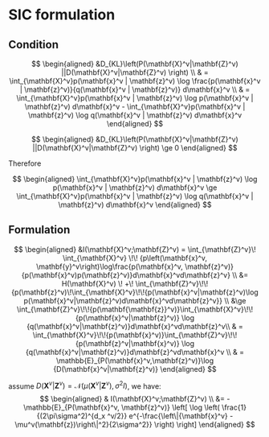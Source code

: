 # SIC formulation

## Condition
$$
\begin{aligned}
&D_{KL}\left(P(\mathbf{X}^v|\mathbf{Z}^v) ||D(\mathbf{X}^v|\mathbf{Z}^v)  \right) \\
& = \int_{\mathbf{X}^v}p(\mathbf{x}^v | \mathbf{z}^v) \log \frac{p(\mathbf{x}^v | \mathbf{z}^v)}{q(\mathbf{x}^v | \mathbf{z}^v)} d\mathbf{x}^v \\
& = \int_{\mathbf{X}^v}p(\mathbf{x}^v | \mathbf{z}^v) \log p(\mathbf{x}^v | \mathbf{z}^v) d\mathbf{x}^v - \int_{\mathbf{X}^v}p(\mathbf{x}^v | \mathbf{z}^v) \log q(\mathbf{x}^v | \mathbf{z}^v) d\mathbf{x}^v 
\end{aligned}
$$

$$
\begin{aligned}
&D_{KL}\left(P(\mathbf{X}^v|\mathbf{Z}^v) ||D(\mathbf{X}^v|\mathbf{Z}^v)  \right) \ge 0 
\end{aligned}
$$

Therefore

$$
\begin{aligned}
\int_{\mathbf{X}^v}p(\mathbf{x}^v | \mathbf{z}^v) \log p(\mathbf{x}^v | \mathbf{z}^v) d\mathbf{x}^v \ge \int_{\mathbf{X}^v}p(\mathbf{x}^v | \mathbf{z}^v) \log q(\mathbf{x}^v | \mathbf{z}^v) d\mathbf{x}^v 
\end{aligned}
$$

## Formulation
$$
	\begin{aligned}
		&I(\mathbf{X}^v;\mathbf{Z}^v) = \int_{\mathbf{Z}^v}\! \int_{\mathbf{X}^v} \!\! {p\left(\mathbf{x}^v, \mathbf{y}^v\right)\log\frac{p(\mathbf{x}^v, \mathbf{z}^v)}{p(\mathbf{x}^v)p(\mathbf{z}^v)}d\mathbf{x}^vd\mathbf{z}^v} \\
		&= H(\mathbf{X}^v) \! +\! \int_{\mathbf{Z}^v}\!\!{p(\mathbf{z}^v)\!\int_{\mathbf{X}^v}\!\!{p(\mathbf{x}^v|\mathbf{z}^v)\log p(\mathbf{x}^v|\mathbf{z}^v)d\mathbf{x}^vd\mathbf{z}^v}} \\
		&\ge \int_{\mathbf{Z}^v}\!\!{p(\mathbf{\mathbf{z}}^v)}\int_{\mathbf{X}^v}\!\!{p(\mathbf{x}^v|\mathbf{z}^v)} \log {q(\mathbf{x}^v|\mathbf{z}^v)}d\mathbf{x}^vd\mathbf{z}^v\\
		& = \int_{\mathbf{X}^v}\!\!{p(\mathbf{x}^v)}\int_{\mathbf{Z}^v}\!\!{p(\mathbf{z}^v|\mathbf{x}^v)} \log {q(\mathbf{x}^v|\mathbf{z}^v)}d\mathbf{z}^vd\mathbf{x}^v  \\
		& = \mathbb{E}_{P(\mathbf{x}^v,\mathbf{z}^v)}\log {D(\mathbf{x}^v|\mathbf{z}^v)}
	\end{aligned}
$$

assume $D(\mathbf{X}^v|\mathbf{Z}^v) = \mathcal{N}\left(\mu (\mathbf{X}^v|\mathbf{Z}^v), \sigma^2I\right)$, we have:
$$
\begin{aligned}
& I(\mathbf{X}^v;\mathbf{Z}^v) \\
&= -\mathbb{E}_{P(\mathbf{x}^v, \mathbf{z}^v)} \left[ \log \left( \frac{1}{(2\pi\sigma^2)^{d_x	^v/2}} e^{-\frac{\left\|{\mathbf{x}^v} - \mu^v(\mathbf{z})\right\|^2}{2\sigma^2}} \right) \right]
\end{aligned}
$$